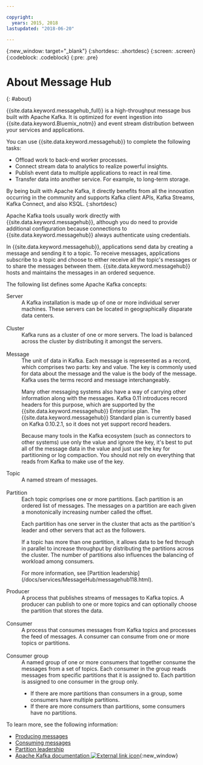 ```yaml
---

copyright:
  years: 2015, 2018
lastupdated: "2018-06-20"

---
```


{:new_window: target="_blank"}
{:shortdesc: .shortdesc}
{:screen: .screen}
{:codeblock: .codeblock}
{:pre: .pre}

# About Message Hub
{: #about}

{{site.data.keyword.messagehub_full}} is a high-throughput message bus built with Apache Kafka. It is optimized for event ingestion into {{site.data.keyword.Bluemix_notm}} and event stream distribution between your services and applications.

You can use {{site.data.keyword.messagehub}} to complete the following tasks:

* Offload work to back-end worker processes.
* Connect stream data to analytics to realize powerful insights.
* Publish event data to multiple applications to react in real time.
* Transfer data into another service. For example, to long-term storage.

By being built with Apache Kafka, it directly benefits from all the innovation occurring in the community and supports Kafka client APIs, Kafka Streams, Kafka Connect, and also KSQL.
{:shortdesc}

Apache Kafka tools usually work directly with {{site.data.keyword.messagehub}}, although you do need to provide additional configuration because connections to {{site.data.keyword.messagehub}} always authenticate using credentials.

In {{site.data.keyword.messagehub}}, applications send data by creating a message and sending it to a topic. To receive messages, applications subscribe to a topic
and choose to either receive all the topic's messages or to share the messages between them.
{{site.data.keyword.messagehub}} hosts and maintains the messages in an ordered sequence. 

<!-- 25/06/18 removing until new diagram available
![Kafka architecture diagram.](kafka_architecture.png "Diagram that shows a Kafka architecture. Producers are feeding into a Kafka cluster and the messages are then being subscribed to by consumers.")
-->

The following list defines some Apache Kafka concepts:

<dl>
<dt>Server</dt>
<dd>A Kafka installation is made up of one or more individual server machines. These servers can be located in geographically disparate data centers. 
</dd>
<br/>
<dt>Cluster</dt>
<dd>Kafka runs as a cluster of one or more servers. The load is balanced across the cluster by distributing it amongst the servers.</dd>
<br/>
<dt>Message</dt>
<dd>The unit of data in Kafka. Each message is represented as a record, which comprises two parts: key and value. The key is commonly used for data about the message and the value is the body of the message. Kafka uses the terms record and message interchangeably. 

<p>Many other messaging systems also have a way of carrying other information along with the messages. Kafka 0.11 introduces record headers for this purpose, which are supported by the {{site.data.keyword.messagehub}} Enterprise plan. The {{site.data.keyword.messagehub}} Standard plan is currently based on Kafka 0.10.2.1, so it does not yet support record headers. </p> 

<p>Because many tools in the Kafka ecosystem (such as connectors to other systems) use only the value and ignore the key, it's best to put all of the message data in the value and just use the key for partitioning or log compaction. You should not rely on everything that reads from Kafka to make use of the key.</p>   </dd>
<dt>Topic</dt>
<dd>A named stream of messages.</dd>
<br/>
<dt>Partition</dt>
<dd>Each topic comprises one or more partitions. Each partition is an ordered list of messages. The messages on a partition are each given a monotonically increasing number called the offset. 
<p>Each partition has one server in the cluster that acts as the partition's leader and other servers that act as the followers.<p>
<p>If a topic has more than one partition, it allows data to be fed through in parallel to increase throughput by distributing the partitions across the cluster. The number of partitions also influences the balancing of workload among consumers.</p>
<p>For more information, see [Partition leadership](/docs/services/MessageHub/messagehub118.html).</dd>
<dt>Producer</dt>
<dd>A process that publishes streams of messages to Kafka topics. A producer can publish to one or
more topics and can optionally choose the partition that stores the data.<br/></dd>
<br/>
<dt>Consumer </dt>
<dd>A process that consumes messages from Kafka topics and processes the feed of messages. A consumer can consume from one or more topics or partitions.</dd>
<br/>
<dt>Consumer group</dt>
<dd>A named group of one or more consumers that together consume the messages from a set of topics. Each consumer in the group reads messages from specific partitions that it is assigned to. Each partition is assigned to one consumer in the group only.
<ul>
<li>If there are more partitions than consumers in a group, some consumers have multiple
partitions.</li>
<li>If there are more consumers than partitions, some consumers have no partitions.</li>
</ul>
</dd>
</dl>

To learn more, see the following information:
- [Producing messages](/docs/services/MessageHub/messagehub112.html)
- [Consuming messages](/docs/services/MessageHub/messagehub114.html) 
- [Partition leadership](/docs/services/MessageHub/messagehub118.html) 
- [Apache Kafka documentation ![External link icon](../../icons/launch-glyph.svg "External link icon")](http://kafka.apache.org/documentation.html){:new_window} 


<!-- 27/06/18 Karen: removing - suggestion from James

## Message Hub plans
{{site.data.keyword.messagehub}} is available as two different plans depending on your requirements: Standard and Enterprise.

* Choose the Standard plan if you want event ingest and distribution capabilities, where you pay for what you use and share infrastructure with others.
* Choose the Enterprise plan if data isolation, guaranteed performance, and increased retention are important considerations. 

For more information, see [Choosing your plan](/docs/services/MessageHub/messagehub085.html).
-->



